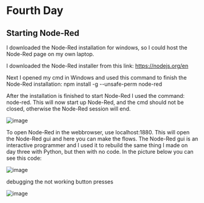 # Fourth Day

## Starting Node-Red
I downloaded the Node-Red installation for windows, so I could host the Node-Red page on my own laptop.  

I downloaded the Node-Red installer from this link: https://nodejs.org/en  

Next I opened my cmd in Windows and used this command to finish the Node-Red installation: npm install -g --unsafe-perm node-red  

After the installation is finished to start Node-Red I used the command: node-red. This will now start up Node-Red, and the cmd should not be closed, otherwise the Node-Red session will end. 

![image](https://github.com/JesperHartsuiker/IoT-module/assets/82671856/8464b3b2-4233-40a3-be4f-d6678ffd08d3)

To open Node-Red in the webbrowser, use localhost:1880. This will open the Node-Red gui and here you can make the flows. 
The Node-Red gui is an interactive programmer and I used it to rebuild the same thing I made on day three with Python, but then with no code. In the picture below you can see this code:

![image](https://github.com/JesperHartsuiker/IoT-module/assets/82671856/351fdc32-4a95-4cbd-b5f8-6681bb463cee)






debugging the not working button presses

![image](https://github.com/JesperHartsuiker/IoT-module/assets/82671856/5ee9fb4e-72f6-40bd-bf73-ebe09e083b54)
